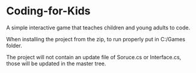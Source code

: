 # Coding-for-Kids
A simple interactive game that teaches children and young adults to code.

When installing the project from the zip, to run properly put in C:/Games folder.

The project will not contain an update file of Soruce.cs or Interface.cs, those will be updated in the master tree.
